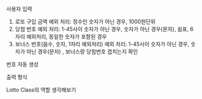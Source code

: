 사용자 입력

1. 로또 구입 금액
   예외 처리: 정수인 숫자가 아닌 경우, 1000원단위
2. 당첨 번호
   예외 처리: 1-45사이 숫자가 아닌 경우, 숫자가 아닌 경우(문자), 쉼표, 6자리 예외처리, 동일한 숫자가 포함된 경우
3. 보너스 번호(음수, 숫자, 1자리 예외처리)
   예외 처리: 1-45사이 숫자가 아닌 경우, 숫자가 아닌 경우(문자)
   , 보너스랑 당첨번호 겹치는지 확인

번호 자동 생성

출력 형식

Lotto Class의 역할 생각해보기
